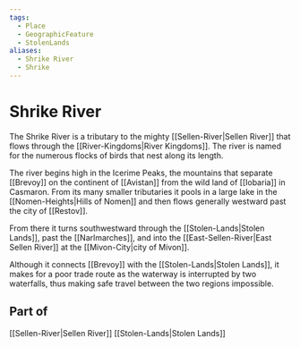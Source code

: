```yaml
---
tags:
  - Place
  - GeographicFeature
  - StolenLands
aliases:
  - Shrike River
  - Shrike
---
```

# Shrike River
The Shrike River is a tributary to the mighty [[Sellen-River|Sellen River]] that flows through the [[River-Kingdoms|River Kingdoms]]. The river is named for the numerous flocks of birds that nest along its length.

The river begins high in the Icerime Peaks, the mountains that separate [[Brevoy]] on the continent of [[Avistan]] from the wild land of [[Iobaria]] in Casmaron. From its many smaller tributaries it pools in a large lake in the [[Nomen-Heights|Hills of Nomen]] and then flows generally westward past the city of [[Restov]].

From there it turns southwestward through the [[Stolen-Lands|Stolen Lands]], past the [[Narlmarches]], and into the [[East-Sellen-River|East Sellen River]] at the [[Mivon-City|city of Mivon]].

Although it connects [[Brevoy]] with the [[Stolen-Lands|Stolen Lands]], it makes for a poor trade route as the waterway is interrupted by two waterfalls, thus making safe travel between the two regions impossible.

## Part of
[[Sellen-River|Sellen River]]
[[Stolen-Lands|Stolen Lands]]